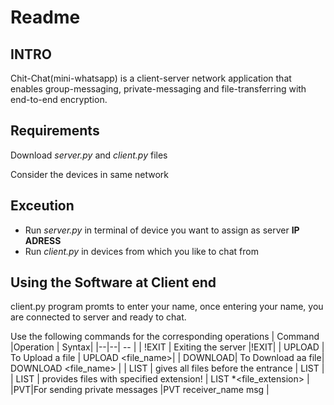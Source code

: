 

# Readme
## INTRO
Chit-Chat(mini-whatsapp) is a client-server network application that enables group-messaging, private-messaging and file-transferring with end-to-end encryption.

## Requirements
Download *server.py* and *client.py* files

Consider the devices in same network 

##  Exceution

 - Run *server.py* in terminal of device you want to assign as server **IP ADRESS**
 - Run *client.py* in devices from which you like to chat from 

## Using the Software at Client end
client.py program promts to enter your name, once entering your name, you are connected to server and ready to chat.

Use the following commands for the corresponding operations 
| Command |Operation  | Syntax|
|--|--| -- |
| !EXIT | Exiting the server |!EXIT|
| UPLOAD | To Upload a file | UPLOAD <file_name>|
| DOWNLOAD| To Download aa file| DOWNLOAD <file_name> |
| LIST | gives all files before the entrance | LIST |
| LIST | provides files with specified extension! | LIST *<file_extension> |
|PVT|For sending private messages |PVT receiver_name msg |

